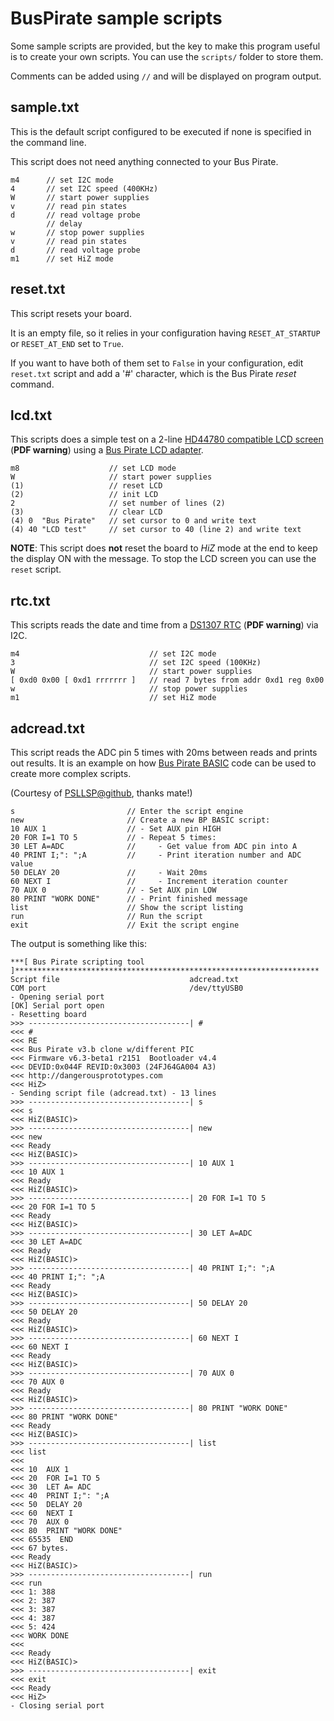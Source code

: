 # BusPirate sample scripts

Some sample scripts are provided, but the key to make this program useful is to create your own scripts. You can use the `scripts/` folder to store them.

Comments can be added using `//` and will be displayed on program output.

## sample.txt

This is the default script configured to be executed if none is specified in the command line.

This script does not need anything connected to your Bus Pirate.

```
m4      // set I2C mode
4       // set I2C speed (400KHz)
W       // start power supplies
v       // read pin states
d       // read voltage probe
        // delay
w       // stop power supplies
v       // read pin states
d       // read voltage probe
m1      // set HiZ mode
```

## reset.txt

This script resets your board.

It is an empty file, so it relies in your configuration having `RESET_AT_STARTUP` or `RESET_AT_END` set to `True`.

If you want to have both of them set to `False` in your configuration, edit `reset.txt` script and add a '#' character, which is the Bus Pirate *reset* command.

## lcd.txt

This scripts does a simple test on a 2-line [HD44780 compatible LCD screen](https://www.sparkfun.com/datasheets/LCD/HD44780.pdf) (**PDF warning**) using a [Bus Pirate LCD adapter](http://dangerousprototypes.com/docs/Bus_Pirate_v3_LCD_adapter).

```
m8                    // set LCD mode
W                     // start power supplies
(1)                   // reset LCD
(2)                   // init LCD
2                     // set number of lines (2)
(3)                   // clear LCD
(4) 0  "Bus Pirate"   // set cursor to 0 and write text
(4) 40 "LCD test"     // set cursor to 40 (line 2) and write text
```

**NOTE**: This script does **not** reset the board to *HiZ* mode at the end to keep the display ON with the message. To stop the LCD screen you can use the `reset` script.

## rtc.txt

This scripts reads the date and time from a [DS1307 RTC](https://datasheets.maximintegrated.com/en/ds/DS1307.pdf) (**PDF warning**) via I2C.

```
m4                             // set I2C mode
3                              // set I2C speed (100KHz)
W                              // start power supplies
[ 0xd0 0x00 [ 0xd1 rrrrrrr ]   // read 7 bytes from addr 0xd1 reg 0x00
w                              // stop power supplies
m1                             // set HiZ mode
```

## adcread.txt

This script reads the ADC pin 5 times with 20ms between reads and prints out results.
It is an example on how [Bus Pirate BASIC](http://dangerousprototypes.com/docs/Bus_Pirate_BASIC_script_reference) code can be used to create more complex scripts.

(Courtesy of [PSLLSP@github](https://github.com/PSLLSP), thanks mate!)

```
s                         // Enter the script engine
new                       // Create a new BP BASIC script:
10 AUX 1                  // - Set AUX pin HIGH
20 FOR I=1 TO 5           // - Repeat 5 times:
30 LET A=ADC              //     - Get value from ADC pin into A
40 PRINT I;": ";A         //     - Print iteration number and ADC value
50 DELAY 20               //     - Wait 20ms
60 NEXT I                 //     - Increment iteration counter
70 AUX 0                  // - Set AUX pin LOW
80 PRINT "WORK DONE"      // - Print finished message
list                      // Show the script listing
run                       // Run the script
exit                      // Exit the script engine
```

The output is something like this:
```
***[ Bus Pirate scripting tool ]********************************************************************
Script file                             adcread.txt
COM port                                /dev/ttyUSB0
- Opening serial port
[OK] Serial port open
- Resetting board
>>> ------------------------------------| #
<<< #
<<< RE
<<< Bus Pirate v3.b clone w/different PIC
<<< Firmware v6.3-beta1 r2151  Bootloader v4.4
<<< DEVID:0x044F REVID:0x3003 (24FJ64GA004 A3)
<<< http://dangerousprototypes.com
<<< HiZ>
- Sending script file (adcread.txt) - 13 lines
>>> ------------------------------------| s
<<< s
<<< HiZ(BASIC)>
>>> ------------------------------------| new
<<< new
<<< Ready
<<< HiZ(BASIC)>
>>> ------------------------------------| 10 AUX 1
<<< 10 AUX 1
<<< Ready
<<< HiZ(BASIC)>
>>> ------------------------------------| 20 FOR I=1 TO 5
<<< 20 FOR I=1 TO 5
<<< Ready
<<< HiZ(BASIC)>
>>> ------------------------------------| 30 LET A=ADC
<<< 30 LET A=ADC
<<< Ready
<<< HiZ(BASIC)>
>>> ------------------------------------| 40 PRINT I;": ";A
<<< 40 PRINT I;": ";A
<<< Ready
<<< HiZ(BASIC)>
>>> ------------------------------------| 50 DELAY 20
<<< 50 DELAY 20
<<< Ready
<<< HiZ(BASIC)>
>>> ------------------------------------| 60 NEXT I
<<< 60 NEXT I
<<< Ready
<<< HiZ(BASIC)>
>>> ------------------------------------| 70 AUX 0
<<< 70 AUX 0
<<< Ready
<<< HiZ(BASIC)>
>>> ------------------------------------| 80 PRINT "WORK DONE"
<<< 80 PRINT "WORK DONE"
<<< Ready
<<< HiZ(BASIC)>
>>> ------------------------------------| list
<<< list
<<<
<<< 10  AUX 1
<<< 20  FOR I=1 TO 5
<<< 30  LET A= ADC
<<< 40  PRINT I;": ";A
<<< 50  DELAY 20
<<< 60  NEXT I
<<< 70  AUX 0
<<< 80  PRINT "WORK DONE"
<<< 65535  END
<<< 67 bytes.
<<< Ready
<<< HiZ(BASIC)>
>>> ------------------------------------| run
<<< run
<<< 1: 388
<<< 2: 387
<<< 3: 387
<<< 4: 387
<<< 5: 424
<<< WORK DONE
<<<
<<< Ready
<<< HiZ(BASIC)>
>>> ------------------------------------| exit
<<< exit
<<< Ready
<<< HiZ>
- Closing serial port
```
